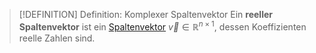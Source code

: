 > [!DEFINITION] Definition: Komplexer Spaltenvektor
> Ein **reeller Spaltenvektor** ist ein [Spaltenvektor](../Spaltenvektor.md) $\vec{v}\in \mathbb{R}^{n\times 1}$, dessen Koeffizienten reelle Zahlen sind.
